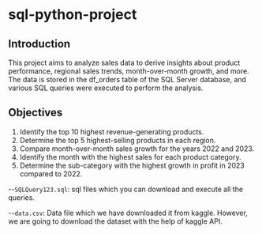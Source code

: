 # sql-python-project

## Introduction

This project aims to analyze sales data to derive insights about product performance, regional sales trends, month-over-month growth, and more. The data is stored in the df_orders table of the SQL Server database, and various SQL queries were executed to perform the analysis.

## Objectives

1. Identify the top 10 highest revenue-generating products.
2. Determine the top 5 highest-selling products in each region.
3. Compare month-over-month sales growth for the years 2022 and 2023.
4. Identify the month with the highest sales for each product category.
5. Determine the sub-category with the highest growth in profit in 2023 compared to 2022.

--`SQLQuery123.sql`: sql files which you can download and execute all the queries.

--`data.csv`: Data file which we have downloaded it from kaggle. However, we are going to download the dataset with the help of kaggle API.
